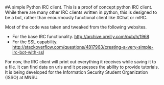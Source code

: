 #A simple Python IRC client.
This is a proof of concept python IRC client. While there are many other IRC clients written in python, this is designed to be a bot, rather than enourmously functional client like XChat or mIRC.

Most of the code was taken and tweaked from the following websites.
- For the base IRC functionality. http://archive.oreilly.com/pub/h/1968
- For the SSL capability. http://stackoverflow.com/questions/4817963/creating-a-very-simple-irc-bot-with-ssl

For now, the IRC client will print out everything it receives while saving it to a file. It can find data on urls and it possesses the ability to provide tutorials. It is being developed for the Information Security Student Organization (ISSO) at MNSU.